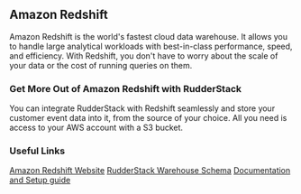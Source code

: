 ## Amazon Redshift

Amazon Redshift is the world's fastest cloud data warehouse. It allows you to handle large analytical workloads with best-in-class performance, speed, and efficiency. With Redshift, you don't have to worry about the scale of your data or the cost of running queries on them.

### Get More Out of Amazon Redshift with RudderStack

You can integrate RudderStack with Redshift seamlessly and store your customer event data into it, from the source of your choice. All you need is access to your AWS account with a S3 bucket.

### Useful Links

[Amazon Redshift Website][]
[RudderStack Warehouse Schema][]
[Documentation and Setup guide][]

[//]: # "These are reference links used in the body of this note and get stripped out when the markdown processor does its job. There is no need to format nicely because it shouldn't be seen. Thanks SO - http://stackoverflow.com/questions/4823468/store-comments-in-markdown-syntax"
[amazon redshift website]: https://aws.amazon.com/redshift/
[rudderstack warehouse schema]: https://docs.rudderstack.com/data-warehouse-integration-guides/warehouse-schemas
[documentation and setup guide]: https://docs.rudderstack.com/data-warehouse-integrations/amazon-redshift
